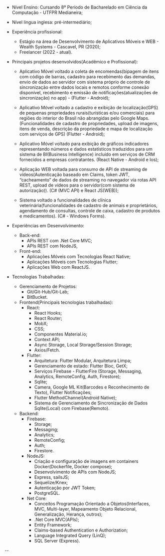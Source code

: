 * Nível Ensino: Cursando 8º Período de Bacharelado em Ciência da Computação - UTFPR Medianeira;
* Nível lingua inglesa: pré-intermediário;

* Experiência profissional:
  - Estágio na área de Desenvolvimento de Aplicativos Móveis e WEB - Wealth Systems - Cascavel, PR (2020);
  - Freelancer (2022 - atual).
 
* Principais projetos desenvolvidos(Acadêmico e Profissional):

  - Aplicativo Móvel voltado a coleta de encomendas(bipagem de itens com código de barras, cadastro para recebimento das demandas, envio de dados ao servidor com sistema próprio de controle de sincronização entre dados locais e remotos conforme conexão disponível, recebimento e emissão de notificações(atualizações de sincronização) no app) - (Flutter - Android);

  - Aplicativo Móvel voltado a cadastro e exibição de localização(GPS) de pequenas propriedades rurais(turísticas e/ou comerciais) para regiões do interior do Brasil não abrangidas pelo Google Maps. (Funcionalidades de cadastro de propriedades, upload de imagens, itens de venda, descrição da propriedade e mapa de localização com serviços de GPS) (Flutter - Android);
 
  - Aplicativo Móvel voltado para exibição de gráficos indicadores representando números e dados estatísticos traduzidos para um sistema de BI(Business Intelligence) incluído em serviços de CRM fornecidos a empresas contratantes. (React Native - Android e Ios); 

  - Aplicação WEB voltada para consumo de API de streaming de vídeos(Autenticação baseado em Claims, token JWT, “cacheamento” de dados de streaming no navegador via rotas API REST, upload de vídeos para o servidor(com sistema de autorização)). (C# (MVC API) e React JS(WEB));
 
  - Sistema voltado a funcionalidades de clínica veterinária(funcionalidades de cadastro de animais e proprietários, agendamento de consultas, controle de caixa, cadastro de produtos e medicamentos). (C# - Windows Forms).
 

* Experiências em Desenvolvimento:
  - Back-end:
     * APIs REST com .Net Core MVC;
     * APIs REST com NodeJS,
  - Front-end:
     * Aplicações Móveis com Tecnologias React Native;
     * Aplicações Móveis com Tecnologias Flutter;
     * Aplicações Web com ReactJS.
* Tecnologias Trabalhadas:
    * Gerenciamento de Projetos:
       - Git/Git-Hub/Git-Lab;
       - BitBucket.
    * Frontend(Principais tecnologias trabalhadas):
      * React:
        - React Hooks;
        - React Router;
        - MobX;
        - CSS;
        - Componentes Material.io;
        - Context API;
        - Async Storage, Local Storage/Session Storage;
        - Axios/Fetch.
      * Flutter:
        - Arquitetura: Flutter Modular, Arquitetura Limpa;
        - Gerenciamento de estado: Flutter Bloc, GetX;
        - Serviços Firebase - FlutterFire (Storage, Messaging, Analytics, RemoteConfig, Auth, Firestore);       	  
        - Sqlite;
        - Camera, Google ML Kit(Barcodes e Reconhecimento de Texto), Flutter Notificações;
        - Flutter MethodChannel(Android Native);
        - Sistema de Gerenciamento de Sincronização de Dados Sqlite(Local) com Firebase(Remoto).    		 	
    * Backend:
      * Firebase:
        - Storage;
        - Messaging;
        - Analytics;
        - RemoteConfig;
        - Auth;
        - Firestore.
      * NodeJS:
        - Criação e configuração de imagens em containers Docker(Dockerfile, Docker compose);
        - Desenvolvimento de APIs com NodeJS;
        - Express, sailsJS;
        - Sequelize/Knex;
        - Autenticação por JWT Token;
        - PostgreSQL.
      * Net Core:
        - Conceitos Programação Orientado a Objetos(Interfaces, MVC, Multi-layer, Mapeamento Objeto Relacional, Generalização, Herança, outros);
        - .Net Core MVC(APIs);
        - Entity Framework;
        - Claims-based Authentication e Authorization;
        - Language Integrated Query (LinQ);
        - SQL Server (Express).

--
